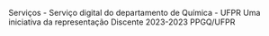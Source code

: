 Serviços - Serviço digital do departamento de Química - UFPR
Uma iniciativa da representação Discente 2023-2023 PPGQ/UFPR
